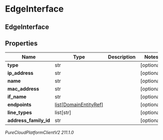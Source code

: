 # EdgeInterface

## EdgeInterface

## Properties

|Name | Type | Description | Notes|
|------------ | ------------- | ------------- | -------------|
| **type** | str |  | [optional] |
| **ip_address** | str |  | [optional] |
| **name** | str |  | [optional] |
| **mac_address** | str |  | [optional] |
| **if_name** | str |  | [optional] |
| **endpoints** | [list[DomainEntityRef]](DomainEntityRef) |  | [optional] |
| **line_types** | list[str] |  | [optional] |
| **address_family_id** | str |  | [optional] |



_PureCloudPlatformClientV2 211.1.0_
